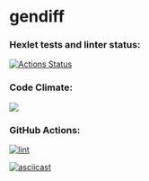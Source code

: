 # gendiff

### Hexlet tests and linter status:
[![Actions Status](https://github.com/hdekjsne/frontend-project-46/workflows/hexlet-check/badge.svg)](https://github.com/hdekjsne/frontend-project-46/actions)

### Code Climate:
<a href="https://codeclimate.com/github/hdekjsne/frontend-project-46/maintainability"><img src="https://api.codeclimate.com/v1/badges/387f1668d1b6eff46fda/maintainability" /></a>

### GitHub Actions:
[![lint](https://github.com/hdekjsne/frontend-project-46/actions/workflows/check.yml/badge.svg)](https://github.com/hdekjsne/frontend-project-46/actions/workflows/check.yml)

[![asciicast](https://asciinema.org/a/OLs6wYEWVD41BGMI7OzXA1scr.svg)](https://asciinema.org/a/OLs6wYEWVD41BGMI7OzXA1scr)
